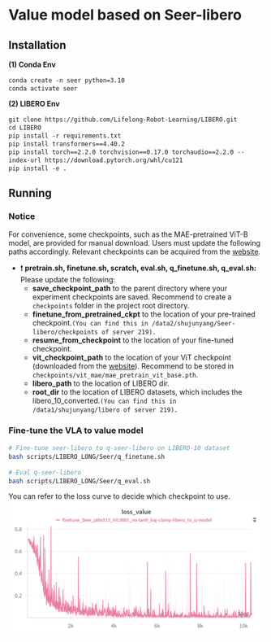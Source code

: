 # Value model based on Seer-libero
## Installation
**(1) Conda Env**
```
conda create -n seer python=3.10
conda activate seer
```

**(2) LIBERO Env**
```
git clone https://github.com/Lifelong-Robot-Learning/LIBERO.git
cd LIBERO
pip install -r requirements.txt
pip install transformers==4.40.2
pip install torch==2.2.0 torchvision==0.17.0 torchaudio==2.2.0 --index-url https://download.pytorch.org/whl/cu121
pip install -e .
```

## Running
### Notice

For convenience, some checkpoints, such as the MAE-pretrained ViT-B model, are provided for manual download. Users must update the following paths accordingly. Relevant checkpoints can be acquired from the [website](https://drive.google.com/drive/folders/1zwqGvKKtjyuWdDaNSLVGJprJMPoSqAPk?usp=drive_link).
* :exclamation: **pretrain.sh, finetune.sh, scratch, eval.sh, q_finetune.sh, q_eval.sh:**
Please update the following:
    * **save_checkpoint_path** to the parent directory where your experiment checkpoints are saved.  Recommend to create a ```checkpoints``` folder in the project root directory.
    * **finetune_from_pretrained_ckpt** to the location of your pre-trained checkpoint.```(You can find this in /data2/shujunyang/Seer-libero/checkpoints of server 219).```
    * **resume_from_checkpoint** to the location of your fine-tuned checkpoint.
    * **vit_checkpoint_path** to the location of your ViT checkpoint (downloaded from the [website](https://drive.google.com/file/d/1bSsvRI4mDM3Gg51C6xO0l9CbojYw3OEt/view?usp=sharing)). Recommend to be stored in ```checkpoints/vit_mae/mae_pretrain_vit_base.pth```.
    * **libero_path** to the location of LIBERO dir.
    * **root_dir** to the location of LIBERO datasets, which includes the libero_10_converted.```(You can find this in /data1/shujunyang/libero of server 219).```

### Fine-tune the VLA to value model

```bash
# Fine-tune seer-libero to q-seer-libero on LIBERO-10 dataset
bash scripts/LIBERO_LONG/Seer/q_finetune.sh
```

```bash
# Eval q-seer-libero
bash scripts/LIBERO_LONG/Seer/q_eval.sh
```

You can refer to the loss curve to decide which checkpoint to use.
![image](https://github.com/JYounngS/Seer-libero/blob/master/loss.png)

